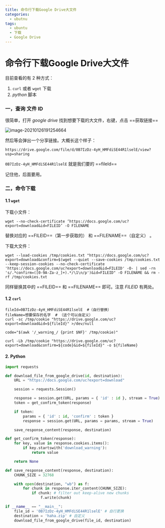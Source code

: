 ```yaml
---
title: 命令行下载Google Drive大文件
categories:
  - ubutnu
tags:
  - ubuntu
  - 下载
  - Google Drive
---
```


# 命令行下载Google Drive大文件

目前查看的有 2 种方式：

1.  `curl` 或者 `wget` 下载
2.  *python* 脚本



### 一，查询 文件 ID

很简单，打开 *google drive* 找到想要下载的大文件，右键，点击 ==获取链接==  

![image-20210126191254664](http://cdn.ailemong.com/2021-01-01/26/21-19-12-56.png)

然后等会弹出一个分享链接。大概长这个样子：

`https://drive.google.com/file/d/0B7IzDz-4yH_HMFdiSE44R1lselE/view?usp=sharing`

`0B7IzDz-4yH_HMFdiSE44R1lselE` 就是我们要的 ==fileId== 

记住他，后面要用。

### 二，命令下载

#### 1.1 `wget`

下载小文件：

`wget --no-check-certificate ‘https://docs.google.com/uc?export=download&id=FILEID’ -O FILENAME`

替换对应的 ==FILEID==（第一步获取的） 和 ==FILENAME==（自定义） 。

下载大文件：

`wget --load-cookies /tmp/cookies.txt "https://docs.google.com/uc?export=download&confirm=$(wget --quiet --save-cookies /tmp/cookies.txt --keep-session-cookies --no-check-certificate 'https://docs.google.com/uc?export=download&id=FILEID' -O- | sed -rn 's/.*confirm=([0-9A-Za-z_]+).*/\1\n/p')&id=FILEID" -O FILENAME && rm -rf /tmp/cookies.txt`

同样替换其中的 ==FILEID== 和 ==FILENAME== 即可。注意 *FILEID* 有两处。

#### 1.2 `curl`

```shell
fileId=0B7IzDz-4yH_HMFdiSE44R1lselE  #（自行替换）
fileName=想要保存的名字  # （这个可以自定义）
curl -sc /tmp/cookie "https://drive.google.com/uc?export=download&id=${fileId}" >/dev/null

code="$(awk '/_warning_/ {print $NF}' /tmp/cookie)"

curl -Lb /tmp/cookie "https://drive.google.com/uc?export=download&confirm=${code}&id=${fileId}" -o ${fileName}
```

#### 2. Python

```python
import requests

def download_file_from_google_drive(id, destination):
    URL = "https://docs.google.com/uc?export=download"

    session = requests.Session()

    response = session.get(URL, params = { 'id' : id }, stream = True)
    token = get_confirm_token(response)

    if token:
        params = { 'id' : id, 'confirm' : token }
        response = session.get(URL, params = params, stream = True)

    save_response_content(response, destination)    

def get_confirm_token(response):
    for key, value in response.cookies.items():
        if key.startswith('download_warning'):
            return value

    return None

def save_response_content(response, destination):
    CHUNK_SIZE = 32768

    with open(destination, "wb") as f:
        for chunk in response.iter_content(CHUNK_SIZE):
            if chunk: # filter out keep-alive new chunks
                f.write(chunk)

if __name__ == "__main__":
    file_id = '0B7IzDz-4yH_HMFdiSE44R1lselE' # 自行更换
    destination = 'haha.zip' # 自定义
    download_file_from_google_drive(file_id, destination)
```

